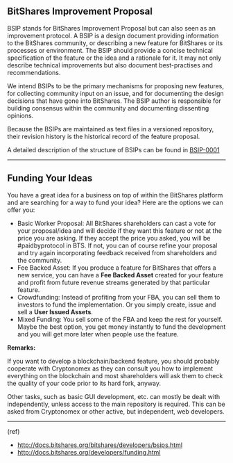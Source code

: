 ## BitShares Improvement Proposal

BSIP stands for BitShares Improvement Proposal but can also seen as an improvement protocol. A BSIP is a design document providing information to the BitShares community, or describing a new feature for BitShares or its processes or environment. The BSIP should provide a concise technical specification of the feature or the idea and a rationale for it. It may not only describe technical improvements but also document best-practises and recommendations.

We intend BSIPs to be the primary mechanisms for proposing new features, for collecting community input on an issue, and for documenting the design decisions that have gone into BitShares. The BSIP author is responsible for building consensus within the community and documenting dissenting opinions.

Because the BSIPs are maintained as text files in a versioned repository, their revision history is the historical record of the feature proposal.

A detailed description of the structure of BSIPs can be found in [BSIP-0001](https://github.com/bitshares/bsips/blob/master/bsip-0001.md)


***

## Funding Your Ideas

You have a great idea for a business on top of within the BitShares platform and are searching for a way to fund your idea? Here are the options we can offer you:

- Basic Worker Proposal: All BitShares shareholders can cast a vote for your proposal/idea and will decide if they want this feature or not at the price you are asking. If they accept the price you asked, you will be #paidbyprotocol in BTS. If not, you can of course refine your proposal and try again incorporating feedback received from shareholders and the community.
- Fee Backed Asset: If you produce a feature for BitShares that offers a new service, you can have a **Fee Backed Asset** created for your feature and profit from future revenue streams generated by that particular feature.
- Crowdfunding: Instead of profiting from your FBA, you can sell them to investors to fund the implementation. Or you simply create, issue and sell a **User Issued Assets**.
- Mixed Funding: You sell some of the FBA and keep the rest for yourself. Maybe the best option, you get money instantly to fund the development and you will get more later when people use the feature.

**Remarks:**

If you want to develop a blockchain/backend feature, you should probably cooperate with Cryptonomex as they can consult you how to implement everything on the blockchain and most shareholders will ask them to check the quality of your code prior to its hard fork, anyway.

Other tasks, such as basic GUI development, etc. can mostly be dealt with independently, unless access to the main repository is required. This can be asked from Cryptonomex or other active, but independent, web developers.

***

(ref)
- http://docs.bitshares.org/bitshares/developers/bsips.html
- http://docs.bitshares.org/developers/funding.html


